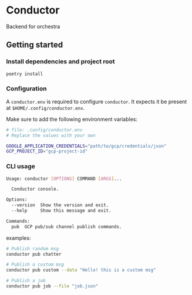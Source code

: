 # Conductor

Backend for orchestra

## Getting started

### Install dependencies and project root

```bash
poetry install
```

### Configuration

A `conductor.env` is required to configure `conductor`.
It expects it be present at `$HOME/.config/conductor.env`.

Make sure to add the following environment variables:

```bash
# file: .config/conductor.env
# Replace the values with your own

GOOGLE_APPLICATION_CREDENTIALS="path/to/gcp/credentials/json"
GCP_PROJECT_ID="gcp-project-id"
```

### CLI usage

```bash
Usage: conductor [OPTIONS] COMMAND [ARGS]...

  Conductor console.

Options:
  --version  Show the version and exit.
  --help     Show this message and exit.

Commands:
  pub  GCP pub/sub channel publish commands.
```

examples:

```bash
# Publish random msg
conductor pub chatter

# Publish a custom msg
conductor pub custom --data "Hello! this is a custom msg"

# Publish a job
conductor pub job --file "job.json"

```

